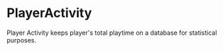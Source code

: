 # PlayerActivity
Player Activity keeps player's total playtime on a database for statistical purposes.
